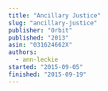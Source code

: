 ```yaml
---
title: "Ancillary Justice"
slug: "ancillary-justice"
publisher: "Orbit"
published: "2013"
asin: "031624662X"
authors:
  - ann-leckie
started: "2015-09-05"
finished: "2015-09-19"
---
```

